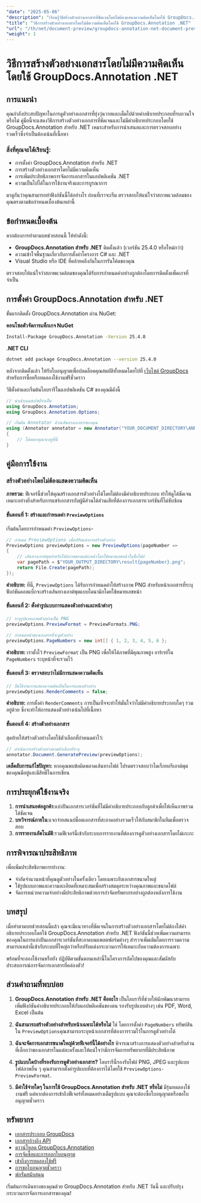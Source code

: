 ```yaml
---
"date": "2025-05-06"
"description": "เรียนรู้วิธีสร้างตัวอย่างเอกสารที่ชัดเจนโดยไม่ต้องแสดงความคิดเห็นโดยใช้ GroupDocs.Annotation สำหรับ .NET ปฏิบัติตามคำแนะนำนี้เพื่อปรับปรุงการนำเสนอเอกสารและกระบวนการตรวจสอบของคุณ"
"title": "วิธีการสร้างตัวอย่างเอกสารโดยไม่มีความคิดเห็นโดยใช้ GroupDocs.Annotation .NET"
"url": "/th/net/document-preview/groupdocs-annotation-net-document-preview-no-comments/"
"weight": 1
---
```


# วิธีการสร้างตัวอย่างเอกสารโดยไม่มีความคิดเห็นโดยใช้ GroupDocs.Annotation .NET

## การแนะนำ

คุณกำลังประสบปัญหาในการดูตัวอย่างเอกสารที่ยุ่งวุ่นวายและเต็มไปด้วยคำอธิบายประกอบที่รบกวนใจหรือไม่ คู่มือนี้จะแสดงวิธีการสร้างตัวอย่างเอกสารที่ชัดเจนและไม่มีคำอธิบายประกอบโดยใช้ GroupDocs.Annotation สำหรับ .NET เหมาะสำหรับการนำเสนอและการตรวจสอบอย่างรวดเร็วซึ่งจำเป็นต้องเน้นที่เนื้อหา

### สิ่งที่คุณจะได้เรียนรู้:
- การตั้งค่า GroupDocs.Annotation สำหรับ .NET
- การสร้างตัวอย่างเอกสารโดยไม่มีความคิดเห็น
- การเพิ่มประสิทธิภาพการจัดการเอกสารในแอปพลิเคชัน .NET
- ความเป็นไปได้ในการใช้งานจริงและการบูรณาการ

มาดูกันว่าคุณสามารถทำฟังก์ชันนี้ได้อย่างไร ก่อนที่เราจะเริ่ม ตรวจสอบให้แน่ใจว่าสภาพแวดล้อมของคุณตรงตามข้อกำหนดเบื้องต้นเหล่านี้

## ข้อกำหนดเบื้องต้น

หากต้องการทำตามบทช่วยสอนนี้ ให้ทำดังนี้:
- **GroupDocs.Annotation สำหรับ .NET** ติดตั้งแล้ว (เวอร์ชัน 25.4.0 หรือใหม่กว่า)
- ความเข้าใจพื้นฐานเกี่ยวกับการตั้งค่าโครงการ C# และ .NET
- Visual Studio หรือ IDE ที่คล้ายคลึงกันในการรันโค้ดของคุณ

ตรวจสอบให้แน่ใจว่าสภาพแวดล้อมของคุณได้รับการกำหนดค่าอย่างถูกต้องโดยการติดตั้งแพ็คเกจที่จำเป็น

## การตั้งค่า GroupDocs.Annotation สำหรับ .NET

ขั้นแรกติดตั้ง GroupDocs.Annotation ผ่าน NuGet:

**คอนโซลตัวจัดการแพ็กเกจ NuGet**
```bash
Install-Package GroupDocs.Annotation -Version 25.4.0
```

**.NET CLI**
```bash
dotnet add package GroupDocs.Annotation --version 25.4.0
```

หลังจากติดตั้งแล้ว ให้รับใบอนุญาตเพื่อปลดล็อคคุณสมบัติทั้งหมดโดยไปที่ [เว็บไซต์ GroupDocs](https://purchase.groupdocs.com/buy) สำหรับการซื้อหรือทดลองใช้งานฟรีชั่วคราว

วิธีตั้งค่าและเริ่มต้นไลบรารีในแอปพลิเคชัน C# ของคุณมีดังนี้

```csharp
// นำเข้าเนมสเปซที่จำเป็น
using GroupDocs.Annotation;
using GroupDocs.Annotation.Options;

// เริ่มต้น Annotator ด้วยเส้นทางเอกสารของคุณ
using (Annotator annotator = new Annotator("YOUR_DOCUMENT_DIRECTORY\ANNOTATED_DOCX"))
{
    // โค้ดของคุณจะอยู่ที่นี่
}
```

## คู่มือการใช้งาน

### สร้างตัวอย่างโดยไม่ต้องแสดงความคิดเห็น

**ภาพรวม:**
ฟีเจอร์นี้ช่วยให้คุณสร้างเอกสารตัวอย่างได้โดยไม่ต้องมีคำอธิบายประกอบ ทำให้ดูได้ชัดเจน เหมาะอย่างยิ่งสำหรับการแชร์เอกสารกับผู้มีส่วนได้ส่วนเสียที่ต้องการเอกสารเวอร์ชันที่ไม่ซับซ้อน

#### ขั้นตอนที่ 1: สร้างและกำหนดค่า `PreviewOptions`
เริ่มต้นโดยการกำหนดค่า `PreviewOptions`-

```csharp
// กำหนด PreviewOptions เพื่อปรับแต่งการสร้างตัวอย่าง
PreviewOptions previewOptions = new PreviewOptions(pageNumber =>
{
    // เส้นทางเอาท์พุตสำหรับไฟล์ภาพของแต่ละหน้าโดยใช้หมายเลขหน้าในชื่อไฟล์
    var pagePath = $"YOUR_OUTPUT_DIRECTORY\result{pageNumber}.png";
    return File.Create(pagePath);
});
```
**คำอธิบาย:** ที่นี่, `PreviewOptions` ได้รับการกำหนดค่าให้สร้างภาพ PNG สำหรับหน้าเอกสารที่ระบุ ฟังก์ชันคอลแบ็กจะสร้างเส้นทางเอาต์พุตแบบไดนามิกโดยใช้หมายเลขหน้า

#### ขั้นตอนที่ 2: ตั้งค่ารูปแบบการแสดงตัวอย่างและหน้าต่างๆ

```csharp
// ระบุรูปแบบภาพตัวอย่างเป็น PNG
previewOptions.PreviewFormat = PreviewFormats.PNG;

// กำหนดหน้าของเอกสารที่จะดูตัวอย่าง
previewOptions.PageNumbers = new int[] { 1, 2, 3, 4, 5, 6 };
```
**คำอธิบาย:** เราตั้งไว้ `PreviewFormat` เป็น PNG เพื่อให้ได้ภาพที่มีคุณภาพสูง อาร์เรย์ใน `PageNumbers` ระบุหน้าที่จะรวมไว้

#### ขั้นตอนที่ 3: ตรวจสอบว่าไม่มีการแสดงความคิดเห็น

```csharp
// ปิดใช้งานการแสดงความคิดเห็นในการแสดงตัวอย่าง
previewOptions.RenderComments = false;
```
**คำอธิบาย:** การตั้งค่า `RenderComments` การเป็นเท็จจะทำให้มั่นใจว่าไม่มีคำอธิบายประกอบใดๆ รวมอยู่ด้วย ซึ่งจะทำให้การแสดงตัวอย่างเน้นไปที่เนื้อหา

#### ขั้นตอนที่ 4: สร้างตัวอย่างเอกสาร

สุดท้ายให้สร้างตัวอย่างโดยใช้ตัวเลือกที่กำหนดค่าไว้:

```csharp
// ดำเนินการสร้างตัวอย่างตามตัวเลือกที่ระบุ
annotator.Document.GeneratePreview(previewOptions);
```
**เคล็ดลับการแก้ไขปัญหา:** หากคุณพบข้อผิดพลาดเส้นทางไฟล์ โปรดตรวจสอบว่าไดเร็กทอรีเอาต์พุตของคุณมีอยู่และมีสิทธิ์ในการเขียน

## การประยุกต์ใช้งานจริง

1. **การนำเสนอต่อลูกค้า**:แบ่งปันเอกสารเวอร์ชันที่ไม่มีคำอธิบายประกอบกับลูกค้าเพื่อให้เห็นภาพรวมได้ชัดเจน
2. **บทวิจารณ์ภายใน**:แจกจ่ายสแนปช็อตเอกสารที่สะอาดอย่างรวดเร็วให้กับสมาชิกในทีมเพื่อตรวจสอบ
3. **การรายงานอัตโนมัติ**:รวมฟีเจอร์นี้เข้ากับระบบการรายงานที่ต้องการดูตัวอย่างเอกสารโดยไม่เกะกะ

## การพิจารณาประสิทธิภาพ

เพื่อเพิ่มประสิทธิภาพการทำงาน:
- จำกัดจำนวนหน้าที่คุณดูตัวอย่างในครั้งเดียว โดยเฉพาะกับเอกสารขนาดใหญ่
- ใช้รูปแบบภาพและความละเอียดที่เหมาะสมเพื่อสร้างสมดุลระหว่างคุณภาพและขนาดไฟล์
- จัดการหน่วยความจำอย่างมีประสิทธิภาพด้วยการกำจัดทรัพยากรอย่างถูกต้องหลังการใช้งาน

## บทสรุป

เมื่อทำตามบทช่วยสอนนี้แล้ว คุณจะมีแนวทางที่ชัดเจนในการสร้างตัวอย่างเอกสารโดยไม่ต้องใส่คำอธิบายประกอบโดยใช้ GroupDocs.Annotation สำหรับ .NET ฟังก์ชันนี้ช่วยเพิ่มความสามารถของคุณในการแบ่งปันเอกสารเวอร์ชันที่สะอาดบนแพลตฟอร์มต่างๆ สำรวจเพิ่มเติมโดยการรวมความสามารถเหล่านี้เข้ากับระบบที่ใหญ่กว่าหรือปรับแต่งกระบวนการให้เหมาะกับความต้องการเฉพาะ

พร้อมที่จะลองใช้งานหรือยัง ปฏิบัติตามขั้นตอนเหล่านี้ในโครงการถัดไปของคุณและสัมผัสกับประสบการณ์การจัดการเอกสารที่คล่องตัว!

## ส่วนคำถามที่พบบ่อย

1. **GroupDocs.Annotation สำหรับ .NET คืออะไร** 
   เป็นไลบรารีที่ช่วยให้นักพัฒนาสามารถเพิ่มฟังก์ชันคำอธิบายประกอบให้กับแอปพลิเคชันของตน รองรับรูปแบบต่างๆ เช่น PDF, Word, Excel เป็นต้น

2. **ฉันสามารถสร้างตัวอย่างสำหรับหน้าเฉพาะได้หรือไม่**
   ใช่ โดยการตั้งค่า `PageNumbers` ทรัพย์สินใน `PreviewOptions`คุณสามารถระบุหน้าเอกสารที่ต้องการรวมไว้ในการดูตัวอย่างได้

3. **ฉันจะจัดการเอกสารขนาดใหญ่ด้วยฟีเจอร์นี้ได้อย่างไร**
   พิจารณาสร้างการแสดงตัวอย่างสำหรับส่วนที่เล็กกว่าของเอกสารในแต่ละครั้งและให้แน่ใจว่ามีการจัดการทรัพยากรที่มีประสิทธิภาพ

4. **รูปแบบใดบ้างที่รองรับการดูตัวอย่างเอกสาร?**
   ไลบรารีนี้รองรับไฟล์ PNG, JPEG และรูปแบบไฟล์ภาพอื่น ๆ คุณสามารถตั้งค่ารูปแบบที่ต้องการได้โดยใช้ `PreviewOptions-PreviewFormat`.

5. **มีค่าใช้จ่ายใดๆ ในการใช้ GroupDocs.Annotation สำหรับ .NET หรือไม่**
   มีรุ่นทดลองใช้งานฟรี แต่หากต้องการเข้าถึงฟีเจอร์ทั้งหมดอย่างเต็มรูปแบบ คุณจะต้องซื้อใบอนุญาตหรือขอใบอนุญาตชั่วคราว

## ทรัพยากร
- [เอกสารประกอบ GroupDocs](https://docs.groupdocs.com/annotation/net/)
- [เอกสารอ้างอิง API](https://reference.groupdocs.com/annotation/net/)
- [ดาวน์โหลด GroupDocs.Annotation](https://releases.groupdocs.com/annotation/net/)
- [การจัดซื้อและการออกใบอนุญาต](https://purchase.groupdocs.com/buy)
- [เข้าถึงการทดลองใช้ฟรี](https://releases.groupdocs.com/annotation/net/)
- [การขอใบอนุญาตชั่วคราว](https://purchase.groupdocs.com/temporary-license/)
- [ฟอรั่มสนับสนุน](https://forum.groupdocs.com/c/annotation/) 

เริ่มต้นการเดินทางของคุณด้วย GroupDocs.Annotation สำหรับ .NET วันนี้ และปรับปรุงกระบวนการจัดการเอกสารของคุณ!